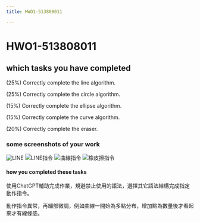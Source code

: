 ```yaml
---
title: HWO1-513808011

---
```


# HWO1-513808011

## which tasks you have completed

(25%) Correctly complete the line algorithm.

(25%) Correctly complete the circle algorithm.

(15%) Correctly complete the ellipse algorithm.

(15%) Correctly complete the curve algorithm.

(20%) Correctly complete the eraser.

### some screenshots of your work

![LINE](https://hackmd.io/_uploads/HJxFPO1lkx.png)
![LINE指令](https://hackmd.io/_uploads/HyOKvOJl1g.png)
![曲線指令](https://hackmd.io/_uploads/SJH5wu1eJl.png)
![橡皮擦指令](https://hackmd.io/_uploads/Skp5Pukl1x.png)

#### how you completed these tasks

使用ChatGPT輔助完成作業，規避禁止使用的語法，選擇其它語法結構完成指定動作指令。

動作指令異常，再細部微調，例如曲線一開始為多點分布，增加點為數量後才看起來才有線條感。
